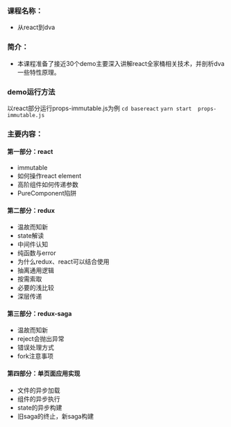 ### 课程名称：

- 从react到dva

### 简介：

- 本课程准备了接近30个demo主要深入讲解react全家桶相关技术，并剖析dva一些特性原理。

### demo运行方法

以react部分运行props-immutable.js为例
`cd basereact`
`yarn start  props-immutable.js`
### 主要内容：

#### 第一部分：react

- immutable
- 如何操作react element
- 高阶组件如何传递参数
- PureComponent陷阱

#### 第二部分：redux

- 温故而知新
- state解读
- 中间件认知
- 纯函数与error
- 为什么redux、react可以结合使用
- 抽离通用逻辑
- 按需索取
- 必要的浅比较
- 深层传递

#### 第三部分：redux-saga

- 温故而知新
- reject会抛出异常
- 错误处理方式
- fork注意事项

#### 第四部分：单页面应用实现

- 文件的异步加载
- 组件的异步执行
- state的异步构建
- 旧saga的终止，新saga构建